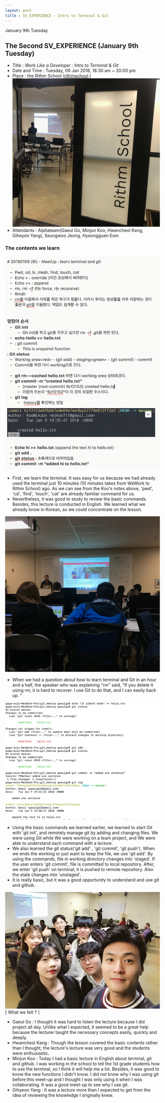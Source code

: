 ```yaml
---
layout: post
title : SV_EXPERIENCE - Intro to Terminal & Git
---
```


January 9th Tuesday

## The Second SV_EXPERIENCE (January 9th Tuesday)
- Title : _Work Like a Developer : Intro to Terminal & Git_
- Date and Time : Tuesday, 09 Jan 2018, 18:30 am ~ 20:00 pm 
- Place : the Rithm School ([rithmschool](http://www.rithmschool.com).)
![Alt text](../images/SV_experience/180109/04_RithmSchool.jpeg "Koo took notes")
- Attendants : Alphateam(Gaeul Go, Minjun Koo, Hwancheol Kang, Giheyon Yang), Seungwoo Jeong, Hyeongguen Eom


### The contents we learn 
![Alt text](../images/SV_experience/180109/01_Koo's_notes.png "Koo took notes")
* First, we learn the terminal. It was easy for us because we had already used the terminal just 10 minutes (10 minutes takes from WeWork to Rithm School) ago. As we can see from the Koo's notes above, 'pwd', 'cd', 'find', 'touch', 'cat' are already familiar command for us. 
* Nevertheless, it was good to study to review the basic commands. Besides, this lecture is conducted in English. We learned what we already know in Korean, so we could concentrate on the lesson.


![Alt text](../images/SV_experience/180109/02_class.jpeg "in class")
* When we had a question about how to learn terminal and Git in an hour and a half, the speaker who was explaining "rm" said, "If you delete it using rm, it is hard to recover. I use Git to do that, and I can easily back up. " 


![Alt text](../images/SV_experience/180109/05_git.png "git using terminal")
* Using the basic commands we learned earlier, we learned to start Git with 'git init', and remotely manage git by adding and changing files. We were using Git while We were working on a team project, and We were able to understand each command with a lecture. 
* We also learned the git status('git add' , 'git commit', 'git push'). When we ends the working or just want to keep the file, we use 'git add'. By using the commands, file in working directory changes into 'staged'. If the user enters 'git commit', file is committed to local repository. After, we enter 'git push' on terminal, it is pushed to remote repository. Also the state changes into 'unstaged'. 
* It is really basic, but it was a good opportunity to understand and use git and github.



![Alt text](../images/SV_experience/180109/03_GroupPhoto.jpeg "Group Photo")
[ What we felt ? ]

* Gaeul Go : I thought it was hard to listen the lecture because I did project all day. Unlike what I expected, it seemed to be a great help because the lecturer taught the necessary concepts easily, quickly and deeply.
* Hwancheol Kang : Though the lesson covered the basic contents rather than I thought, the lecture's lecture was very good and the students were enthusiastic. 
* Minjun Koo : Today I had a basic lecture in English about terminal, git and github. I was working in the school to tell the 1st grade students how to use the terminal, so I think it will help me a lot. Besides, it was good to know the new functions I didn't know. I did not know why I was using git before this meet-up and I thought I was only using it when I was collaborating. It was a good meet-up to see why I use git.
* Gihyeon Yang : It was a lecture more than I expected to get from the idea of reviewing the knowledge I originally knew.


